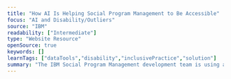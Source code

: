 ```yaml
---
title: "How AI Is Helping Social Program Management to Be Accessible"
focus: "AI and Disability/Outliers"
source: "IBM"
readability: ["Intermediate"]
type: "Website Resource"
openSource: true
keywords: []
learnTags: ["dataTools","disability","inclusivePractice","solution"]
summary: "The IBM Social Program Management development team is using artificial intelligence to improve the experience of its products for users with disabilities by adopting AI to Social Program Management and using a browser plug-in tool to identify potential violations and get suggested solutions to fix them. "
---
```

